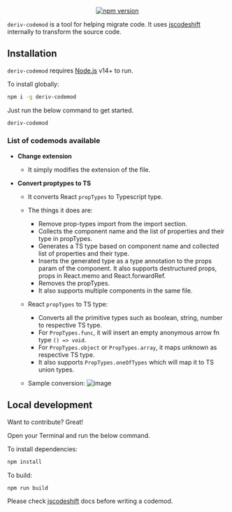 <p align="center">
  <a href="https://www.npmjs.com/package/deriv-codemod" target="_blank" >
    <img src="https://badge.fury.io/js/deriv-codemod.svg" alt="npm version">
  </a>
</p>

`deriv-codemod` is a tool for helping migrate code. It uses [jscodeshift](https://github.com/facebook/jscodeshift) internally to transform the source code.

## Installation

`deriv-codemod` requires [Node.js](https://nodejs.org/) v14+ to run.

To install globally:

```sh
npm i -g deriv-codemod
```

Just run the below command to get started.

```sh
deriv-codemod
```

### List of codemods available

- **Change extension**

  - It simply modifies the extension of the file.

- **Convert proptypes to TS**
  - It converts React `propTypes` to Typescript type.
  - The things it does are:
    - Remove prop-types import from the import section.
    - Collects the component name and the list of properties and their type in propTypes.
    - Generates a TS type based on component name and collected list of properties and their type.
    - Inserts the generated type as a type annotation to the props param of the component. It also supports destructured props, props in React.memo and React.forwardRef.
    - Removes the propTypes.
    - It also supports multiple components in the same file.
  - React `propTypes` to TS type:
    - Converts all the primitive types such as boolean, string, number to respective TS type.
    - For `PropTypes.func`, it will insert an empty anonymous arrow fn type `() => void`.
    - For `PropTypes.object` or `PropTypes.array`, it maps unknown as respective TS type.
    - It also supports `PropTypes.oneOfTypes` which will map it to TS union types.
    
  - Sample conversion:
    ![image](https://user-images.githubusercontent.com/56330681/152483079-fff0639c-3f43-43fc-9510-9feb6f7e89a6.png)


## Local development

Want to contribute? Great!

Open your Terminal and run the below command.

To install dependencies:

```sh
npm install
```

To build:

```sh
npm run build
```

Please check [jscodeshift](https://github.com/facebook/jscodeshift) docs before writing a codemod.
